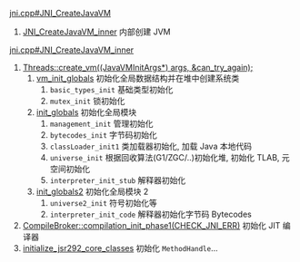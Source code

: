 [jni.cpp#JNI_CreateJavaVM](./jni.cpp)

1. [JNI_CreateJavaVM_inner](./jni.cpp) 内部创建 JVM

[jni.cpp#JNI_CreateJavaVM_inner](./jni.cpp)

1. [Threads::create_vm((JavaVMInitArgs*) args, &can_try_again);](../runtime/threads.cpp) 
    1. [vm_init_globals](../runtime/init.cpp) 初始化全局数据结构并在堆中创建系统类
        1. `basic_types_init` 基础类型初始化
        2. `mutex_init` 锁初始化
    2. [init_globals](../runtime/init.cpp) 初始化全局模块
        1. `management_init` 管理初始化
        2. `bytecodes_init` 字节码初始化
        3. `classLoader_init1` 类加载器初始化, 加载 Java 本地代码
        4. `universe_init` 根据回收算法(G1/ZGC/..)初始化堆, 初始化 TLAB, 元空间初始化
        5. `interpreter_init_stub` 解释器初始化
    3. [init_globals2](../runtime/init.cpp) 初始化全局模块 2
        1. `universe2_init` 符号初始化等
        2. `interpreter_init_code` 解释器初始化字节码 Bytecodes
2. [CompileBroker::compilation_init_phase1(CHECK_JNI_ERR)](../runtime/threads.cpp) 初始化 JIT 编译器
3. [initialize_jsr292_core_classes](../runtime/init.cpp) 初始化 `MethodHandle`...
